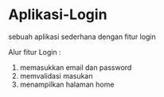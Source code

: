 # Aplikasi-Login
sebuah aplikasi sederhana dengan fitur login

Alur fitur Login :
1. memasukkan email dan password
2. memvalidasi masukan
3. menampilkan halaman home
